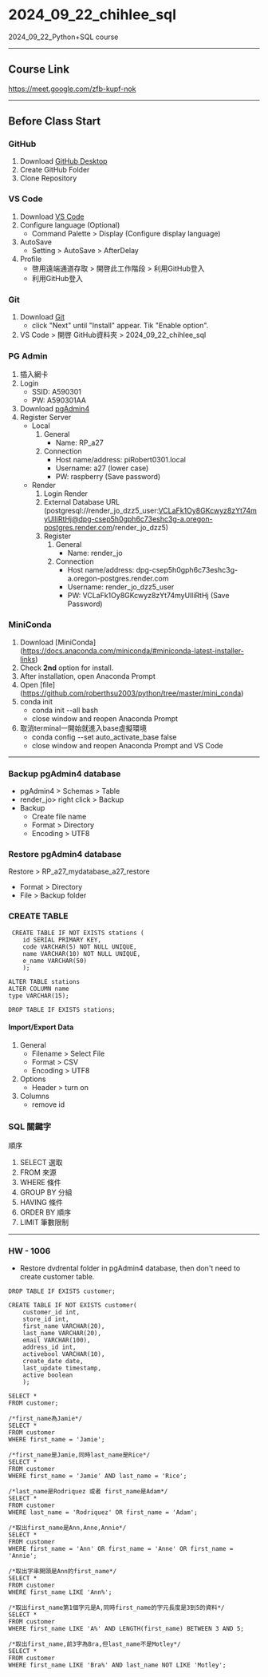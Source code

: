 # 2024_09_22_chihlee_sql
2024_09_22_Python+SQL course

---

## Course Link
https://meet.google.com/zfb-kupf-nok

---

## Before Class Start
### GitHub
1. Download [GitHub Desktop](https://desktop.github.com/download/)
2. Create GitHub Folder
3. Clone Repository
 
### VS Code
1. Download [VS Code](https://code.visualstudio.com/download)
2. Configure language (Optional)
   * Command Palette > Display (Configure display language)
3. AutoSave
   * Setting > AutoSave > AfterDelay
4. Profile
   * 啓用遠端通道存取 > 開啓此工作階段 > 利用GitHub登入
   * 利用GitHub登入

### Git
1. Download [Git](https://git-scm.com/downloads)
   * click "Next" until "Install" appear. Tik "Enable option".
2. VS Code > 開啓 GitHub資料夾 > 2024_09_22_chihlee_sql

### PG Admin
1. 插入網卡
2. Login
   * SSID: A590301
   * PW: A590301AA
3. Download [pgAdmin4](https://www.pgadmin.org/download/)  
4. Register Server
   * Local
     1. General
        * Name: RP_a27
     2. Connection
        * Host name/address: piRobert0301.local
        * Username: a27 (lower case)
        * PW: raspberry (Save password)
   * Render
     1. Login Render
     2. External Database URL (postgresql://render_jo_dzz5_user:VCLaFk1Oy8GKcwyz8zYt74myUlliRtHj@dpg-csep5h0gph6c73eshc3g-a.oregon-postgres.render.com/render_jo_dzz5)
     3. Register
        1. General
           * Name: render_jo
        2. Connection
           * Host name/address: dpg-csep5h0gph6c73eshc3g-a.oregon-postgres.render.com
           * Username: render_jo_dzz5_user
           * PW: VCLaFk1Oy8GKcwyz8zYt74myUlliRtHj (Save Password)

### MiniConda
1. Download [MiniConda] (https://docs.anaconda.com/miniconda/#miniconda-latest-installer-links)
2. Check **2nd** option for install.
3. After installation, open Anaconda Prompt
4. Open [file] (https://github.com/roberthsu2003/python/tree/master/mini_conda)
5. conda init
	* conda init --all bash
	* close window and reopen Anaconda Prompt
6. 取消terminal一開始就進入base虛擬環境
	* conda config --set auto_activate_base false
	* close window and reopen Anaconda Prompt and VS Code


---

### Backup pgAdmin4 database
* pgAdmin4 > Schemas > Table
* render_jo> right click > Backup
* Backup
	* Create file name
   	* Format > Directory
   	* Encoding > UTF8

### Restore pgAdmin4 database
Restore > RP_a27_mydatabase_a27_restore
* Format > Directory
* File > Backup folder



### CREATE TABLE
```
 CREATE TABLE IF NOT EXISTS stations (
    id SERIAL PRIMARY KEY,
    code VARCHAR(5) NOT NULL UNIQUE,
    name VARCHAR(10) NOT NULL UNIQUE,
    e_name VARCHAR(50)
	);

ALTER TABLE stations
ALTER COLUMN name 
type VARCHAR(15);

DROP TABLE IF EXISTS stations;

```
#### Import/Export Data
1.  General
    * Filename > Select File
    * Format > CSV
    * Encoding > UTF8
2. Options
    * Header > turn on
3. Columns
    * remove id


### SQL 關鍵字
順序
1. SELECT 選取
2. FROM 來源
3. WHERE 條件
4. GROUP BY 分組
5. HAVING 條件
6. ORDER BY 順序
7. LIMIT 筆數限制

---
### HW - 1006
* Restore dvdrental folder in pgAdmin4 database, then don't need to create customer table.
```
DROP TABLE IF EXISTS customer;

CREATE TABLE IF NOT EXISTS customer(
	customer_id int,
	store_id int,
	first_name VARCHAR(20),
	last_name VARCHAR(20),
	email VARCHAR(100),
	address_id int,
	activebool VARCHAR(10),
	create_date date,
	last_update timestamp,
	active boolean
	);

SELECT *
FROM customer;

/*first_name為Jamie*/
SELECT *
FROM customer
WHERE first_name = 'Jamie';

/*first_name是Jamie,同時last_name是Rice*/
SELECT *
FROM customer
WHERE first_name = 'Jamie' AND last_name = 'Rice';

/*last_name是Rodriquez 或者 first_name是Adam*/
SELECT *
FROM customer
WHERE last_name = 'Rodriquez' OR first_name = 'Adam';

/*取出first_name是Ann,Anne,Annie*/
SELECT *
FROM customer
WHERE first_name = 'Ann' OR first_name = 'Anne' OR first_name = 'Annie';

/*取出字串開頭是Ann的first_name*/
SELECT *
FROM customer
WHERE first_name LIKE 'Ann%';

/*取出first_name第1個字元是A,同時first_name的字元長度是3到5的資料*/
SELECT *
FROM customer
WHERE first_name LIKE 'A%' AND LENGTH(first_name) BETWEEN 3 AND 5;

/*取出first_name,前3字為Bra,但last_name不是Motley*/
SELECT *
FROM customer
WHERE first_name LIKE 'Bra%' AND last_name NOT LIKE 'Motley';

```


